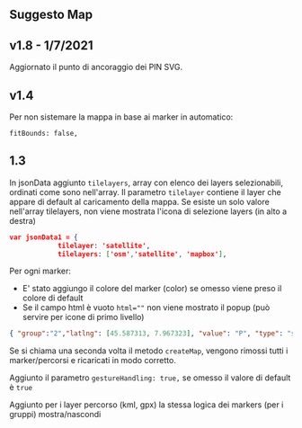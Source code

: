 ## Suggesto Map

## v1.8 - 1/7/2021
Aggiornato il punto di ancoraggio dei PIN SVG.

## v1.4
Per non sistemare la mappa in base ai marker in automatico:

```fitBounds: false,```


## 1.3
In jsonData aggiunto `tilelayers`, array con elenco dei layers selezionabili, 
ordinati come sono nell'array. 
Il parametro `tilelayer` contiene il layer che appare di default al caricamento
della mappa. 
Se esiste un solo valore nell'array tilelayers, non viene mostrata l'icona di selezione layers (in alto a destra)

``` json
var jsonData1 = {
            tilelayer: 'satellite',
            tilelayers: ['osm','satellite', 'mapbox'],

```

Per ogni marker:

- E' stato aggiungo il colore del marker (color) se omesso viene preso il colore di default
- Se il campo html è vuoto `html=""` non viene mostrato il popup (può servire per icone di primo livello)

``` json
{ "group":"2","latlng": [45.587313, 7.967323], "value": "P", "type": "svgNumIcon", "size": 50,"color": "#FF0000",  "html": "Popup html" },
```

Se si chiama una seconda volta il metodo `createMap`, vengono rimossi tutti i marker/percorsi e ricaricati in modo corretto.

Aggiunto il parametro `gestureHandling: true,` se omesso il valore di default è `true`

Aggiunto per i layer percorso (kml, gpx) la stessa logica dei markers (per i gruppi) mostra/nascondi


